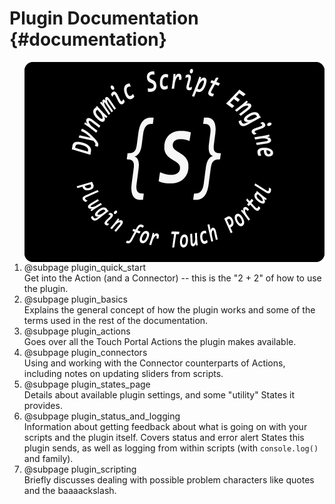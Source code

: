 
# Plugin Documentation {#documentation}

<div class="darkmode_inverted_image">
<img align="right" src="images/logo/banner_480x320.png">
</div>

1. @subpage plugin_quick_start <br/>
   Get into the Action (and a Connector) -- this is the "2 + 2" of how to use the plugin.
2. @subpage plugin_basics <br/>
   Explains the general concept of how the plugin works and some of the terms used in the rest of the documentation.
3. @subpage plugin_actions <br/>
   Goes over all the Touch Portal Actions the plugin makes available.
4. @subpage plugin_connectors <br/>
   Using and working with the Connector counterparts of Actions, including notes on updating sliders from scripts.
5. @subpage plugin_states_page <br/>
   Details about available plugin settings, and some "utility" States it provides.
6. @subpage plugin_status_and_logging <br/>
   Information about getting feedback about what is going on with your scripts and the plugin itself.
   Covers status and error alert States this plugin sends, as well as logging from within scripts (with `console.log()` and family).
7. @subpage plugin_scripting <br/>
   Briefly discusses dealing with possible problem characters like quotes and the baaaackslash.
